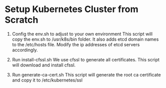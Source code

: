 # Setup Kubernetes Cluster from Scratch

1. Config the env.sh to adjust to your own environment
This script will copy the env.sh to /usr/k8s/bin folder. It also adds etcd domain names to the /etc/hosts file. Modify the ip addresses of etcd servers accordingly.

2. Run install-cfssl.sh
We use cfssl to generate all certificates. This script will download and install cfssl.

3. Run generate-ca-cert.sh
This script will generate the root ca certificate and copy it to /etc/kubernetes/ssl


